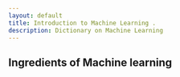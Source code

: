 ```yaml
---
layout: default
title: Introduction to Machine Learning .
description: Dictionary on Machine Learning
---
```


## Ingredients of Machine learning